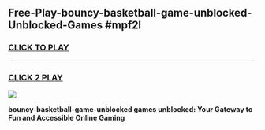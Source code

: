
## Free-Play-bouncy-basketball-game-unblocked-Unblocked-Games #mpf2l
<h3>
<a href="https://news.freeplayer.one?title=bouncy-basketball-game-unblocked&ref=8M">CLICK TO PLAY</a></h3>
<hr>

<h3>
<a href="https://news.freeplayer.one?title=bouncy-basketball-game-unblocked&ref=8M">CLICK 2 PLAY</a>
  
</h3>

<a href="https://news.freeplayer.one?title=bouncy-basketball-game-unblocked&ref=8M"><img src="https://clearcache.store/games.png"></a>


**bouncy-basketball-game-unblocked games unblocked: Your Gateway to Fun and Accessible Online Gaming**
